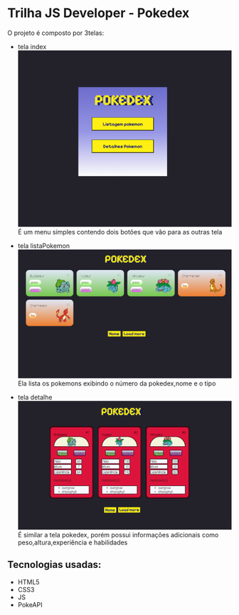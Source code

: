 # Trilha JS Developer - Pokedex
O projeto é composto por 3telas:</br>
- tela index</br>
![preview](/asset/img/home_pokedex.png)
</br>É um menu simples contendo dois botões que vão para as outras tela</br>


- tela listaPokemon</br>
  ![preview](/asset/img/listagem_pokemon.png)
Ela lista os pokemons exibindo o número da pokedex,nome e o tipo</br>
- tela detalhe</br>
  ![preview](/asset/img/detalhes_pokemon.png)
</br>É similar a tela pokedex, porém possui informações adicionais como peso,altura,experiência e habilidades</br>
## Tecnologias usadas:
- HTML5
- CSS3
- JS
- PokeAPI</br>








